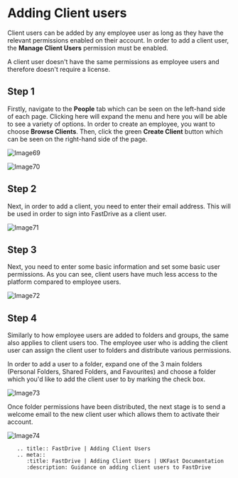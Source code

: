 # Adding Client users

Client users can be added by any employee user as long as they have the relevant permissions enabled on their account. In order to add a client user, the __Manage Client Users__ permission must be enabled.

A client user doesn't have the same permissions as employee users and therefore doesn't require a license.

## Step 1

Firstly, navigate to the __People__ tab which can be seen on the left-hand side of each page. Clicking here will expand the menu and here you will be able to see a variety of options. In order to create an employee, you want to choose __Browse Clients__. Then, click the green __Create Client__ button which can be seen on the right-hand side of the page.

![Image69](files/Image69.png)

![Image70](files/Image70.png)

## Step 2

Next, in order to add a client, you need to enter their email address. This will be used in order to sign into FastDrive as a client user.

![Image71](files/Image71.png)

## Step 3

Next, you need to enter some basic information and set some basic user permissions. As you can see, client users have much less access to the platform compared to employee users.

![Image72](files/Image72.png)

## Step 4

Similarly to how employee users are added to folders and groups, the same also applies to client users too. The employee user who is adding the client user can assign the client user to folders and distribute various permissions.

In order to add a user to a folder, expand one of the 3 main folders (Personal Folders, Shared Folders, and Favourites) and choose a folder which you'd like to add the client user to by marking the check box.

![Image73](files/Image73.png)

Once folder permissions have been distributed, the next stage is to send a welcome email to the new client user which allows them to activate their account.

![Image74](files/Image74.png)

```eval_rst
   .. title:: FastDrive | Adding Client Users
   .. meta::
      :title: FastDrive | Adding Client Users | UKFast Documentation
      :description: Guidance on adding client users to FastDrive
```
